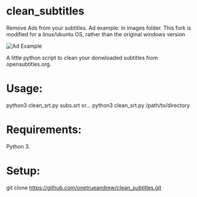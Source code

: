 # clean_subtitles
Remove Ads from your subtitles.
Ad example: in images folder.
This fork is modified for a linux/ubuntu OS, rather than the original windows version

![Ad Example](images/ad_example.png)

A little python script to clean your donwloaded subtitles from opensubtitles.org.

# Usage:
python3 clean_srt.py subs.srt
or...
python3 clean_srt.py /path/to/directory

# Requirements:
Python 3.

# Setup:
git clone https://github.com/onetrueandrew/clean_subtitles.git

